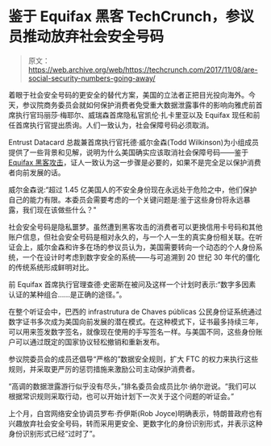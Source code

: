 # 鉴于 Equifax 黑客 TechCrunch，参议员推动放弃社会安全号码

> 原文：<https://web.archive.org/web/https://techcrunch.com/2017/11/08/are-social-security-numbers-going-away/>

着眼于社会安全号码的更安全的替代方案，美国的立法者正把目光投向海外。今天，参议院商务委员会就如何保护消费者免受重大数据泄露事件的影响向雅虎前首席执行官玛丽莎·梅耶尔、威瑞森首席隐私官凯伦·扎卡里亚以及 Equifax 现任和前任首席执行官提出质询。人们一致认为，社会保障号码必须取消。

Entrust Datacard 总裁兼首席执行官托德·威尔金森(Todd Wilkinson)为小组成员提供了一些背景和见解，说明为什么美国确实应该取消社会保障号码——鉴于 [Equifax 黑客攻击](https://web.archive.org/web/20221218151648/https://techcrunch.com/tag/equifax-hack/)，证人一致认为这一步骤是必要的，如果不是完全足以保护消费者向前发展的话。

威尔金森说:“超过 1.45 亿美国人的不安全身份现在永远处于危险之中，他们保护自己的能力有限。本委员会需要考虑的一个关键问题是:鉴于这些身份将永远暴露，我们现在该做些什么？"

社会安全号码是隐私噩梦。虽然遭到黑客攻击的消费者可以更换信用卡号码和其他账户信息，但社会安全号码是相对永久的，与一个人一生的真实身份相关联。在听证会上，威尔金森和许多在场的参议员认为，美国需要转向一个动态的个人身份系统，一个在设计时考虑到数字安全的系统——与可追溯到 20 世纪 30 年代的僵化的传统系统形成鲜明对比。

前 Equifax 首席执行官理查德·史密斯在被问及这样一个计划时表示:“数字多因素认证的某种组合……是正确的途径。”。

在整个听证会中，巴西的 infrastrutura de Chaves públicas 公民身份证系统通过数字证书多次成为美国向前发展的潜在模式。在这种模式下，证书最多持续三年，可以用来签发数字签名，就像现在使用的手写签名一样。与美国不同，这些身份账户可以通过既定的国家协议轻松撤销和重新发布。

参议院委员会的成员还倡导“严格的”数据安全规则，扩大 FTC 的权力来执行这些规则，并采取更严厉的惩罚措施来激励公司主动保护消费者。

“高调的数据泄露游行似乎没有尽头，”排名委员会成员比尔·纳尔逊说。“我们可以根据常识规则采取行动，也可以开始计划下一次关于这个问题的听证会。”

上个月，白宫网络安全协调员罗布·乔伊斯(Rob Joyce)明确表示，特朗普政府也有兴趣放弃社会安全号码，转而采用更安全、更数字化的身份识别形式，并表示这种身份识别形式已经“过时了”。